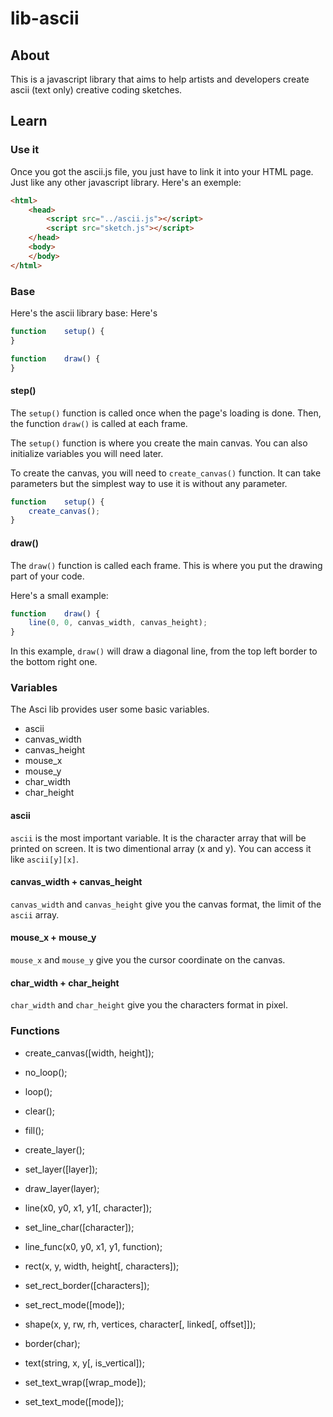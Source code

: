 # lib-ascii

## About

This is a javascript library that aims to help artists and developers create ascii (text only) creative coding sketches.

## Learn

### Use it

Once you got the ascii.js file, you just have to link it into your HTML page. Just like any other javascript library.
Here's an exemple:
```html
<html>
	<head>
		<script src="../ascii.js"></script>
		<script src="sketch.js"></script>
	</head>
	<body>
	</body>
</html>
```

### Base

Here's the ascii library base:
Here's 
```javascript
function	setup() {
}

function	draw() {
}
```

#### step()

The `setup()` function is called once when the page's loading is done. Then,
the function `draw()` is called at each frame.

The `setup()` function is where you create the main canvas. You can also
initialize variables you will need later.

To create the canvas, you will need to `create_canvas()` function.
It can take parameters but the simplest way to use it is without any parameter.

```javascript
function	setup() {
	create_canvas();
}
```

#### draw()

The `draw()` function is called each frame. This is where you put the drawing
part of your code.

Here's a small example:

```javascript
function	draw() {
	line(0, 0, canvas_width, canvas_height);
}
```

In this example, `draw()` will draw a diagonal line, from the top left border to
the bottom right one.

### Variables

The Asci lib provides user some basic variables.

- ascii
- canvas_width
- canvas_height
- mouse_x
- mouse_y
- char_width
- char_height

#### ascii

`ascii` is the most important variable. It is the character array that will be
printed on screen. It is two dimentional array (x and y). You can access it
like `ascii[y][x]`.

#### canvas_width + canvas_height

`canvas_width` and `canvas_height` give you the canvas format, the limit of the
`ascii` array.

#### mouse_x + mouse_y

`mouse_x` and `mouse_y` give you the cursor coordinate on the canvas.

#### char_width + char_height

`char_width` and `char_height` give you the characters format in pixel.

### Functions

- create_canvas([width, height]);

- no_loop();
- loop();

- clear();
- fill();

- create_layer();
- set_layer([layer]);
- draw_layer(layer);

- line(x0, y0, x1, y1[, character]);
- set_line_char([character]);

- line_func(x0, y0, x1, y1, function);

- rect(x, y, width, height[, characters]);
- set_rect_border([characters]);
- set_rect_mode([mode]);

- shape(x, y, rw, rh, vertices, character[, linked[, offset]]);

- border(char);

- text(string, x, y[, is_vertical]);
- set_text_wrap([wrap_mode]);
- set_text_mode([mode]);
